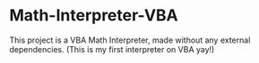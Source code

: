 # Math-Interpreter-VBA
This project is a VBA Math Interpreter, made without any external dependencies.
(This is my first interpreter on VBA yay!)

